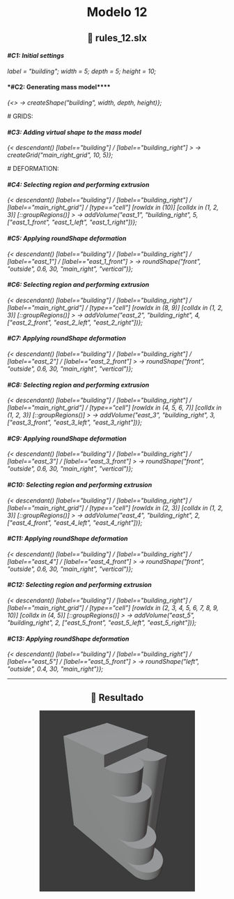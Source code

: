 <h1 align="center">Modelo 12</h2>

<h2 align="center">📝 rules_12.slx</h2>

#### **_\#C1: Initial settings_**

_label = "building"; width = 5; depth = 5; height = 10;_

#### **\*\#C2: Generating mass model\*\*\*\***

_{<> -> createShape("building", width, depth, height)};_

\# GRIDS:

#### **_\#C3: Adding virtual shape to the mass model_**

_{< descendant() [label=="building"] / [label=="building_right"] > -> createGrid("main_right_grid", 10, 5)};_

\# DEFORMATION:

#### **_\#C4: Selecting region and performing extrusion_**

_{< descendant() [label=="building"] / [label=="building_right"] / [label=="main_right_grid"] / [type=="cell"] [rowIdx in (10)] [colIdx in (1, 2, 3)] [::groupRegions()] > -> addVolume("east_1", "building_right", 5, ["east_1_front", "east_1_left", "east_1_right"])};_

#### **_\#C5: Applying roundShape deformation_**

_{< descendant() [label=="building"] / [label=="building_right"] / [label=="east_1"] / [label=="east_1_front"] > -> roundShape("front", "outside", 0.6, 30, "main_right", "vertical")};_

#### **_\#C6: Selecting region and performing extrusion_**

_{< descendant() [label=="building"] / [label=="building_right"] / [label=="main_right_grid"] / [type=="cell"] [rowIdx in (8, 9)] [colIdx in (1, 2, 3)] [::groupRegions()] > -> addVolume("east_2", "building_right", 4, ["east_2_front", "east_2_left", "east_2_right"])};_

#### **_\#C7: Applying roundShape deformation_**

_{< descendant() [label=="building"] / [label=="building_right"] / [label=="east_2"] / [label=="east_2_front"] > -> roundShape("front", "outside", 0.6, 30, "main_right", "vertical")};_

#### **_\#C8: Selecting region and performing extrusion_**

_{< descendant() [label=="building"] / [label=="building_right"] / [label=="main_right_grid"] / [type=="cell"] [rowIdx in (4, 5, 6, 7)] [colIdx in (1, 2, 3)] [::groupRegions()] > -> addVolume("east_3", "building_right", 3, ["east_3_front", "east_3_left", "east_3_right"])};_

#### **_\#C9: Applying roundShape deformation_**

_{< descendant() [label=="building"] / [label=="building_right"] / [label=="east_3"] / [label=="east_3_front"] > -> roundShape("front", "outside", 0.6, 30, "main_right", "vertical")};_

#### **_\#C10: Selecting region and performing extrusion_**

_{< descendant() [label=="building"] / [label=="building_right"] / [label=="main_right_grid"] / [type=="cell"] [rowIdx in (2, 3)] [colIdx in (1, 2, 3)] [::groupRegions()] > -> addVolume("east_4", "building_right", 2, ["east_4_front", "east_4_left", "east_4_right"])};_

#### **_\#C11: Applying roundShape deformation_**

_{< descendant() [label=="building"] / [label=="building_right"] / [label=="east_4"] / [label=="east_4_front"] > -> roundShape("front", "outside", 0.6, 30, "main_right", "vertical")};_

#### **_\#C12: Selecting region and performing extrusion_**

_{< descendant() [label=="building"] / [label=="building_right"] / [label=="main_right_grid"] / [type=="cell"] [rowIdx in (2, 3, 4, 5, 6, 7, 8, 9, 10)] [colIdx in (4, 5)] [::groupRegions()] > -> addVolume("east_5", "building_right", 2, ["east_5_front", "east_5_left", "east_5_right"])};_

#### **_\#C13: Applying roundShape deformation_**

_{< descendant() [label=="building"] / [label=="building_right"] / [label=="east_5"] / [label=="east_5_front"] > -> roundShape("left", "outside", 0.4, 30, "main_right")};_

---

<h2 align="center">🏢 Resultado</h2>

<div align="center">
  <img src="modelo_12.png" alt="Modelo 12">
</div>
